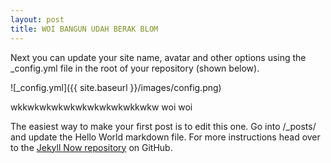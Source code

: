 ```yaml
---
layout: post
title: WOI BANGUN UDAH BERAK BLOM
---
```


Next you can update your site name, avatar and other options using the _config.yml file in the root of your repository (shown below).

![_config.yml]({{ site.baseurl }}/images/config.png)

wkkwkwkwkwkwkwkwkwkwkkwkw woi woi

The easiest way to make your first post is to edit this one. Go into /_posts/ and update the Hello World markdown file. For more instructions head over to the [Jekyll Now repository](https://github.com/barryclark/jekyll-now) on GitHub.
